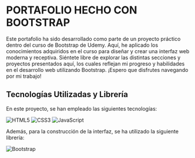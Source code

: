 # PORTAFOLIO HECHO CON BOOTSTRAP

Este portafolio ha sido desarrollado como parte de un proyecto práctico dentro del curso de Bootstrap de Udemy. Aquí, he aplicado los conocimientos adquiridos en el curso para diseñar y crear una interfaz web moderna y receptiva. Siéntete libre de explorar las distintas secciones y proyectos presentados aquí, los cuales reflejan mi progreso y habilidades en el desarrollo web utilizando Bootstrap. ¡Espero que disfrutes navegando por mi trabajo!

## Tecnologías Utilizadas y Librería
En este proyecto, se han empleado las siguientes tecnologías:

<img alt="HTML5" src="https://img.shields.io/badge/html5-%23E34F26.svg?style=for-the-badge&logo=html5&logoColor=white"/> <img alt="CSS3" src="https://img.shields.io/badge/css3-%231572B6.svg?style=for-the-badge&logo=css3&logoColor=white"/> <img alt="JavaScript" src="https://img.shields.io/badge/javascript-%23323330.svg?style=for-the-badge&logo=javascript&logoColor=%23F7DF1E"/>

Además, para la construcción de la interfaz, se ha utilizado la siguiente librería:

<img alt="Bootstrap" src="https://img.shields.io/badge/bootstrap-%23563D7C.svg?style=for-the-badge&logo=bootstrap&logoColor=white"/>